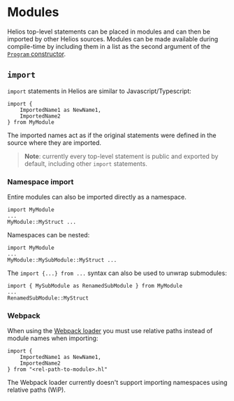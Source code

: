 # Modules

Helios top-level statements can be placed in modules and can then be imported by other Helios sources. Modules can be made available during compile-time by including them in a list as the second argument of the [`Program` constructor](../api/reference/program.md).

## `import`

`import` statements in Helios are similar to Javascript/Typescript:

```helios
import { 
    ImportedName1 as NewName1,
    ImportedName2
} from MyModule
```

The imported names act as if the original statements were defined in the source where they are imported.

> **Note**: currently every top-level statement is public and exported by default, including other `import` statements.

### Namespace import

Entire modules can also be imported directly as a namespace.

```helios
import MyModule
...
MyModule::MyStruct ...
```

Namespaces can be nested:
```helios
import MyModule
...
MyModule::MySubModule::MyStruct ...
```

The `import {...} from ...` syntax can also be used to unwrap submodules:

```helios
import { MySubModule as RenamedSubModule } from MyModule
...
RenamedSubModule::MyStruct
```

### Webpack

When using the [Webpack loader](../integrations/webpack.md) you must use relative paths instead of module names when importing:

```helios
import { 
    ImportedName1 as NewName1,
    ImportedName2
} from "<rel-path-to-module>.hl"
```

The Webpack loader currently doesn't support importing namespaces using relative paths (WiP).